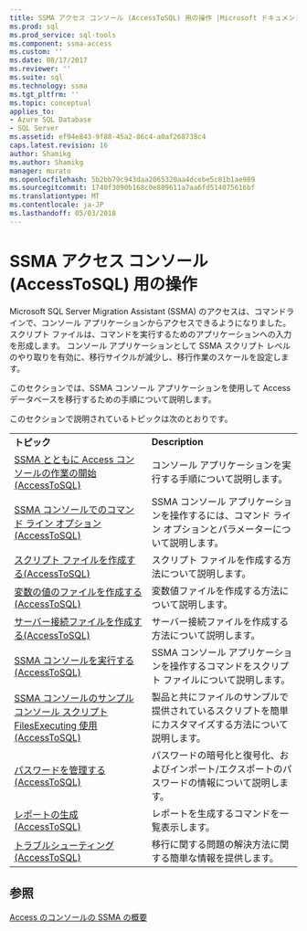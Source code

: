 ```yaml
---
title: SSMA アクセス コンソール (AccessToSQL) 用の操作 |Microsoft ドキュメント
ms.prod: sql
ms.prod_service: sql-tools
ms.component: ssma-access
ms.custom: ''
ms.date: 08/17/2017
ms.reviewer: ''
ms.suite: sql
ms.technology: ssma
ms.tgt_pltfrm: ''
ms.topic: conceptual
applies_to:
- Azure SQL Database
- SQL Server
ms.assetid: ef94e843-9f88-45a2-86c4-a0af268738c4
caps.latest.revision: 16
author: Shamikg
ms.author: Shamikg
manager: murato
ms.openlocfilehash: 5b2bb79c943daa2065320aa4dcebe5c81b1ae989
ms.sourcegitcommit: 1740f3090b168c0e809611a7aa6fd514075616bf
ms.translationtype: MT
ms.contentlocale: ja-JP
ms.lasthandoff: 05/03/2018
---
```

# <a name="working-with-ssma-for-access-console-accesstosql"></a>SSMA アクセス コンソール (AccessToSQL) 用の操作
Microsoft SQL Server Migration Assistant (SSMA) のアクセスは、コマンドラインで、コンソール アプリケーションからアクセスできるようになりました。 スクリプト ファイルは、コマンドを実行するためのアプリケーションへの入力を形成します。 コンソール アプリケーションとして SSMA スクリプト レベルのやり取りを有効に、移行サイクルが減少し、移行作業のスケールを設定します。  
  
このセクションでは、SSMA コンソール アプリケーションを使用して Access データベースを移行するための手順について説明します。  
  
このセクションで説明されているトピックは次のとおりです。  
  
|||  
|-|-|  
|**トピック**|**Description**|  
|[SSMA とともに Access コンソールの作業の開始&#40;AccessToSQL&#41;](../../ssma/access/getting-started-with-ssma-for-access-console-accesstosql.md)|コンソール アプリケーションを実行する手順について説明します。|  
|[SSMA コンソールでのコマンド ライン オプション&#40;AccessToSQL&#41;](../../ssma/access/command-line-options-in-ssma-console-accesstosql.md)|SSMA コンソール アプリケーションを操作するには、コマンド ライン オプションとパラメーターについて説明します。|  
|[スクリプト ファイルを作成する&#40;AccessToSQL&#41;](../../ssma/access/creating-script-files-accesstosql.md)|スクリプト ファイルを作成する方法について説明します。|  
|[変数の値のファイルを作成する&#40;AccessToSQL&#41;](../../ssma/access/creating-variable-value-files-accesstosql.md)|変数値ファイルを作成する方法について説明します。|  
|[サーバー接続ファイルを作成する&#40;AccessToSQL&#41;](../../ssma/access/creating-the-server-connection-files-accesstosql.md)|サーバー接続ファイルを作成する方法について説明します。|  
|[SSMA コンソールを実行する&#40;AccessToSQL&#41;](../../ssma/access/executing-the-ssma-console-accesstosql.md)|SSMA コンソール アプリケーションを操作するコマンドをスクリプト ファイルについて説明します。|  
|[SSMA コンソールのサンプル コンソール スクリプト FilesExecuting 使用&#40;AccessToSQL&#41;](../../ssma/access/working-sample-console-script-filesexecuting-ssma-console-accesstosql.md)|製品と共にファイルのサンプルで提供されているスクリプトを簡単にカスタマイズする方法について説明します。|  
|[パスワードを管理する&#40;AccessToSQL&#41;](../../ssma/access/managing-passwords-accesstosql.md)|パスワードの暗号化と復号化、およびインポート/エクスポートのパスワードの情報について説明します。|  
|[レポートの生成&#40;AccessToSQL&#41;](../../ssma/access/generating-reports-accesstosql.md)|レポートを生成するコマンドを一覧表示します。|  
|[トラブルシューティング&#40;AccessToSQL&#41;](../../ssma/access/troubleshooting-accesstosql.md)|移行に関する問題の解決方法に関する簡単な情報を提供します。|  
  
## <a name="see-also"></a>参照  
[Access のコンソールの SSMA の概要](http://msdn.microsoft.com/8585ec16-7e0a-483a-b250-adab9b9232a3)  
  
